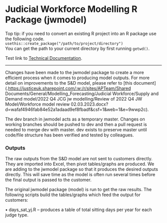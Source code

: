 # Judicial Workforce Modelling R Package (jwmodel)

Top tip: if you need to convert an existing R project into an R package use the following code.  
`usethis::create_package("/path/to/project/directory")`  
You can get the path to your current directory by first running `getwd()`.

Test link to [Technical Documentation](./docs/tech-guide.md).

___

Changes have been made to the jwmodel package to create a more efficient process when it comes to producing model outputs. 
For more detail on improvements to the S&D model, please refer to [this document](.https://justiceuk.sharepoint.com/:w:/r/sites/APTeam/Shared Documents/General/Modelling_Forecasting/Judicial Workforce/Supply and Demand model/2022 Q4 JCG jw modelling/Review of 2022 Q4 JW Model/Workforce model review 02.03.2023.docx?d=wafaf4946fab84e52a1adaad9ef8fbadf&csf=1&web=1&e=9wwp2c).   

The dev branch in jwmodel acts as a temporary master. Changes on working branches should be pushed to dev and then a pull request is needed to merge dev with master.  dev exists to preserve master until code/file structure has been verified and tested by colleagues. 

### Outputs 

The raw outputs from the S&D model are not sent to customers directly. They are imported into Excel, then pivot tables/graphs are produced. 
We are adding to the jwmodel package so that it produces the desired outputs directly. This will save time as the model is often run several times before the final output is passed to the customer. 

The original jwmodel package (model) is run to get the raw results. The following scripts build the tables/graphs which feed the output for customers:

•	days_sat_yj.R – produces a table of total sitting days per year for each judge type.
